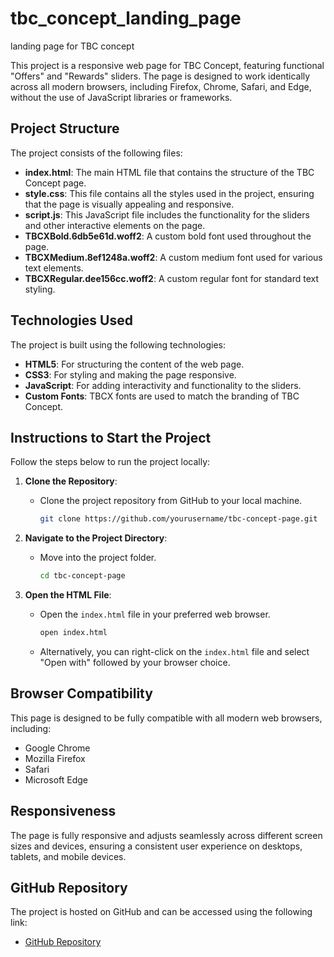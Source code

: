# tbc_concept_landing_page
landing page for TBC concept

This project is a responsive web page for TBC Concept, featuring functional "Offers" and "Rewards" sliders. The page is designed to work identically across all modern browsers, including Firefox, Chrome, Safari, and Edge, without the use of JavaScript libraries or frameworks.

## Project Structure

The project consists of the following files:

- **index.html**: The main HTML file that contains the structure of the TBC Concept page.
- **style.css**: This file contains all the styles used in the project, ensuring that the page is visually appealing and responsive.
- **script.js**: This JavaScript file includes the functionality for the sliders and other interactive elements on the page.
- **TBCXBold.6db5e61d.woff2**: A custom bold font used throughout the page.
- **TBCXMedium.8ef1248a.woff2**: A custom medium font used for various text elements.
- **TBCXRegular.dee156cc.woff2**: A custom regular font for standard text styling.

## Technologies Used

The project is built using the following technologies:

- **HTML5**: For structuring the content of the web page.
- **CSS3**: For styling and making the page responsive.
- **JavaScript**: For adding interactivity and functionality to the sliders.
- **Custom Fonts**: TBCX fonts are used to match the branding of TBC Concept.

## Instructions to Start the Project

Follow the steps below to run the project locally:

1. **Clone the Repository**: 
   - Clone the project repository from GitHub to your local machine.
     ```bash
     git clone https://github.com/yourusername/tbc-concept-page.git
     ```

2. **Navigate to the Project Directory**:
   - Move into the project folder.
     ```bash
     cd tbc-concept-page
     ```

3. **Open the HTML File**:
   - Open the `index.html` file in your preferred web browser.
     ```bash
     open index.html
     ```
   - Alternatively, you can right-click on the `index.html` file and select "Open with" followed by your browser choice.

## Browser Compatibility

This page is designed to be fully compatible with all modern web browsers, including:

- Google Chrome
- Mozilla Firefox
- Safari
- Microsoft Edge

## Responsiveness

The page is fully responsive and adjusts seamlessly across different screen sizes and devices, ensuring a consistent user experience on desktops, tablets, and mobile devices.

## GitHub Repository

The project is hosted on GitHub and can be accessed using the following link:

- [GitHub Repository](https://github.com/yourusername/tbc-concept-page)


